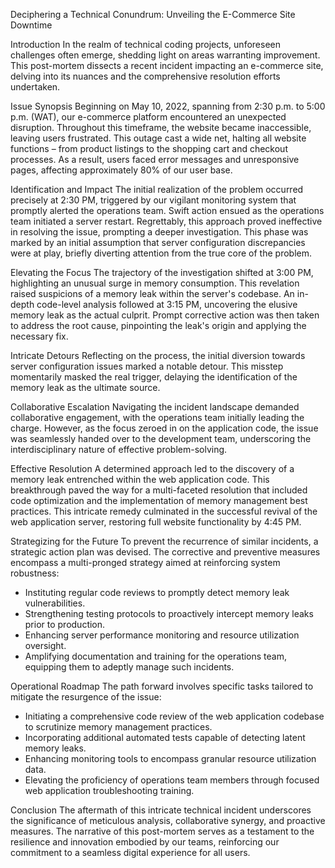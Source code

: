 Deciphering a Technical Conundrum: Unveiling the E-Commerce Site Downtime

Introduction
In the realm of technical coding projects, unforeseen challenges often emerge, shedding light on areas warranting improvement. This post-mortem dissects a recent incident impacting an e-commerce site, delving into its nuances and the comprehensive resolution efforts undertaken.

Issue Synopsis
Beginning on May 10, 2022, spanning from 2:30 p.m. to 5:00 p.m. (WAT), our e-commerce platform encountered an unexpected disruption. Throughout this timeframe, the website became inaccessible, leaving users frustrated. This outage cast a wide net, halting all website functions – from product listings to the shopping cart and checkout processes. As a result, users faced error messages and unresponsive pages, affecting approximately 80% of our user base.

Identification and Impact
The initial realization of the problem occurred precisely at 2:30 PM, triggered by our vigilant monitoring system that promptly alerted the operations team. Swift action ensued as the operations team initiated a server restart. Regrettably, this approach proved ineffective in resolving the issue, prompting a deeper investigation. This phase was marked by an initial assumption that server configuration discrepancies were at play, briefly diverting attention from the true core of the problem.

Elevating the Focus
The trajectory of the investigation shifted at 3:00 PM, highlighting an unusual surge in memory consumption. This revelation raised suspicions of a memory leak within the server's codebase. An in-depth code-level analysis followed at 3:15 PM, uncovering the elusive memory leak as the actual culprit. Prompt corrective action was then taken to address the root cause, pinpointing the leak's origin and applying the necessary fix.

Intricate Detours
Reflecting on the process, the initial diversion towards server configuration issues marked a notable detour. This misstep momentarily masked the real trigger, delaying the identification of the memory leak as the ultimate source.

Collaborative Escalation
Navigating the incident landscape demanded collaborative engagement, with the operations team initially leading the charge. However, as the focus zeroed in on the application code, the issue was seamlessly handed over to the development team, underscoring the interdisciplinary nature of effective problem-solving.

Effective Resolution
A determined approach led to the discovery of a memory leak entrenched within the web application code. This breakthrough paved the way for a multi-faceted resolution that included code optimization and the implementation of memory management best practices. This intricate remedy culminated in the successful revival of the web application server, restoring full website functionality by 4:45 PM.

Strategizing for the Future
To prevent the recurrence of similar incidents, a strategic action plan was devised. The corrective and preventive measures encompass a multi-pronged strategy aimed at reinforcing system robustness:
- Instituting regular code reviews to promptly detect memory leak vulnerabilities.
- Strengthening testing protocols to proactively intercept memory leaks prior to production.
- Enhancing server performance monitoring and resource utilization oversight.
- Amplifying documentation and training for the operations team, equipping them to adeptly manage such incidents.

Operational Roadmap
The path forward involves specific tasks tailored to mitigate the resurgence of the issue:
- Initiating a comprehensive code review of the web application codebase to scrutinize memory management practices.
- Incorporating additional automated tests capable of detecting latent memory leaks.
- Enhancing monitoring tools to encompass granular resource utilization data.
- Elevating the proficiency of operations team members through focused web application troubleshooting training.

Conclusion
The aftermath of this intricate technical incident underscores the significance of meticulous analysis, collaborative synergy, and proactive measures. The narrative of this post-mortem serves as a testament to the resilience and innovation embodied by our teams, reinforcing our commitment to a seamless digital experience for all users.


